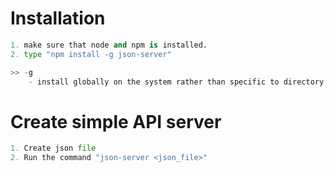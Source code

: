 # Installation
```python
1. make sure that node and npm is installed.
2. type "npm install -g json-server"

>> -g
	- install globally on the system rather than specific to directory

```



# Create simple API server
```python
1. Create json file
2. Run the command "json-server <json_file>"
```





























